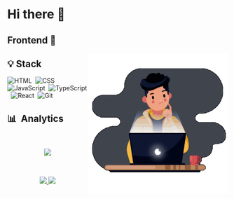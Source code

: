 # Hi there 👋

## Frontend 💙

<img align="right" width="320em" height="320em" src="https://github.com/yungvldai/yungvldai/blob/master/coder.gif"/>

## 💡&nbsp;Stack

![HTML](https://img.shields.io/badge/-HTML-121212?style=flat&logo=HTML5)&nbsp;
![CSS](https://img.shields.io/badge/-CSS-121212?style=flat&logo=CSS3&logoColor=1572B6)&nbsp;
![JavaScript](https://img.shields.io/badge/-JavaScript-121212?style=flat&logo=javascript)&nbsp;
![TypeScript](https://img.shields.io/badge/-TypeScript-121212?style=flat&logo=typescript)&nbsp;
![React](https://img.shields.io/badge/-React-121212?style=flat&logo=react)&nbsp;
![Git](https://img.shields.io/badge/-Git-121212?style=flat&logo=git)&nbsp;

## 📊 &nbsp;Analytics
<br>
<p align="center">
<img src="https://github-readme-stats.vercel.app/api/top-langs/?username=yungvldai&layout=compact&langs_count=5&hide=java,makefile,tex&bg_color=30,121212,121212&title_color=fff&text_color=fff" />
</p>

<br>
  
<p align="center">
  <a href="https://github.com/yungvldai">
    <img src="https://img.shields.io/github/followers/yungvldai?label=follow&style=social" />
  </a>
  <a href="https://t.me/yungvldai">
    <!-- badge hack :) -->
    <img src="https://img.shields.io/twitter/url?label=Contact&logo=telegram&style=social&url=https%3A%2F%2Fyungvldai.ru" />
  </a>
</p>

